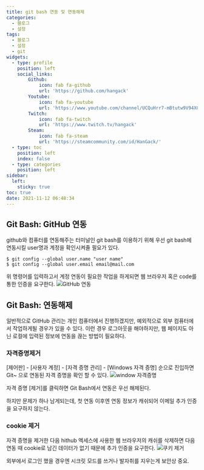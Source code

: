 ```yaml
---
title: git bash 연동 및 연동해제
categories:
  - 블로그
  - 설정
tags:
  - 블로그
  - 설정
  - git
widgets:
  - type: profile
    position: left
    social_links:
        Github:
            icon: fab fa-github
            url: 'https://github.com/hangack'
        Youtube:
            icon: fab fa-youtube
            url: 'https://www.youtube.com/channel/UCQuHrr7-mBtutw9V94XGH-g'
        Twitch:
            icon: fab fa-twitch
            url: 'https://www.twitch.tv/hangack'
        Steam:
            icon: fab fa-steam
            url: 'https://steamcommunity.com/id/HanGack/'
  - type: toc
    position: left
    index: false
  - type: categories
    position: left
sidebar:
  left:
    sticky: true
toc: true
date: 2021-11-12 06:48:34
---
```

  
## Git Bash: GitHub 연동

github와 컴퓨터를 연동해주는 터미널인 git bash를 이용하기 위해 우선 git bash에 연동시킬 user명과 계정을 확인시켜줄 필요가 있다.
```
$ git config --global user.name "user name"
$ git config --global user.email email@mail.com
```

위 명령어를 입력하고서 계정 연동이 필요한 작업을 하게되면 웹 브라우저 혹은 code를 통한 인증을 요구한다.
![GitHub 연동](/images/2111/GitBash_connect/연동.png)


## Git Bash: 연동해제

일반적으로 GitHub 관리는 개인 컴퓨터에서 진행하겠지만, 예외적으로 외부 컴퓨터에서 작업하게될 경우가 있을 수 있다.
이런 경우 로그아웃을 해야하지만, 웹 페이지도 아닌 로컬에 입력된 정보에 연동을 끊는 방법이 필요하다.

### 자격증명제거

[제어판] - [사용자 계정] - [자격 증명 관리] - [Windows 자격 증명] 순으로 진입하면 Git~ 으로 연동된 자격 증명을 확인 할 수 있다.
![window 자격증명](/images/2111/GitBash_connect/연동해제.png)

자격 증명 [제거]를 클릭하면 Git Bash에서 연동은 우선 해제된다.

하지만 문제가 하나 남게되는데, 첫 연동 이후엔 연동 정보가 캐쉬되어 이메일 추가 인증을 요구하지 않는다.

### cookie 제거

자격 증명을 제거한 다음 hithub 엑세스에 사용한 웹 브라우저의 캐쉬를 삭제하면 다음 연동 때 cookie로 남긴 데이터가 없기 때문에 추가 인증을 요구한다.
![쿠키 제거](/images/2111/GitBash_connect/del_cookie.png)

외부에서 로그인 했을 경우엔 시크릿 모드를 쓰거나 발자취를 지우는게 보안상 중요.